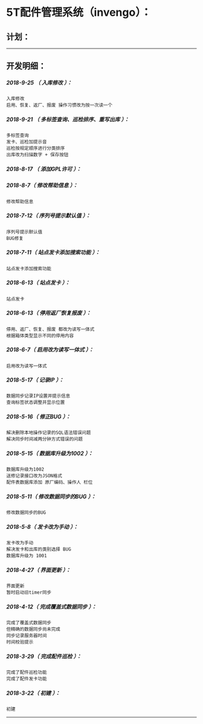 5T配件管理系统（invengo）：
===================================================================

计划：
-------------------------------------------------------------------

*******************************************************************

开发明细：
-------------------------------------------------------------------

##### 2018-9-25 （ 入库修改 ）：
	入库修改
	启用、恢复、返厂、报废 操作习惯改为按一次读一个

##### 2018-9-21 （ 多标签查询、巡检排序、重写出库 ）：
	多标签查询
	发卡、巡检加提示音
	巡检按规定顺序进行分类排序
	出库改为扫描数字 + 保存按钮

##### 2018-8-17 （ 添加GPL许可 ）：

##### 2018-8-7（ 修改帮助信息 ）：
	修改帮助信息

##### 2018-7-12（ 序列号提示默认值 ）：
	序列号提示默认值
	BUG修复

##### 2018-7-11（ 站点发卡添加搜索功能 ）：
	站点发卡添加搜索功能

##### 2018-6-13（ 站点发卡 ）：
	站点发卡

##### 2018-6-13（ 停用返厂恢复报废 ）：
	停用、返厂、恢复、报废 都改为读写一体式
	根据箱体类型显示不同的停用内容

##### 2018-6-7（ 启用改为读写一体式 ）：
	启用改为读写一体式

##### 2018-5-17（ 记录IP ）：
	数据同步记录IP设置并提示信息
	查询标签状态调整并显示位置

##### 2018-5-16（ 修正BUG ）：
	解决删除本地操作记录的SQL语法错误问题
	解决同步时间减两分钟方式错误的问题

##### 2018-5-15（ 数据库升级为1002 ）：
	数据库升级为1002
	送修记录接口改为JSON格式
	配件表数据库添加 原厂编码、操作人 栏位

##### 2018-5-11（ 修改数据同步的BUG ）：
	修改数据同步的BUG

##### 2018-5-8（ 发卡改为手动 ）：
	发卡改为手动
	解决发卡和出库的类别选择 BUG
	数据库升级为 1001

##### 2018-4-27（ 界面更新 ）：
	界面更新
	暂时启动旧timer同步

##### 2018-4-12（ 完成覆盖式数据同步 ）：
	完成了覆盖式数据同步
	但精确的数据同步尚未完成
	同步记录服务器时间
	时间校验提示

##### 2018-3-29（ 完成配件巡检 ）：
	完成了配件巡检功能
	完成了配件发卡功能

##### 2018-3-22（ 初建 ）：
	初建

*******************************************************************
